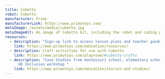 ```yaml
---
title: Cubetto
robot: Cubetto
manufacturer: Primo
manufacturerLink: https://www.primotoys.com/
metaImage: /assets/media/cubetto.jpg
metaImageAlt: An image of Cubetto kit, including the robot and coding panel and coding tiles.
resources:
  - description: "Sign-up link to access lesson plans and teacher guide "
    link: https://www.primotoys.com/education/resources/
  - description: Craft activities for use with Cubetto
    link: https://www.primotoys.com/playroom/#cubetto-crafts
  - description: "Case Studies from montessori school, elementary school, ASD, and
      UK Inclusion workshop "
    link: https://www.primotoys.com/education/stories-and-studies/
---
```

